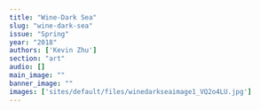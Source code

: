 ```yaml
---
title: "Wine-Dark Sea"
slug: "wine-dark-sea"
issue: "Spring"
year: "2018"
authors: ['Kevin Zhu']
section: "art"
audio: []
main_image: ""
banner_image: ""
images: ['sites/default/files/winedarkseaimage1_VQ2o4LU.jpg']
---
```

